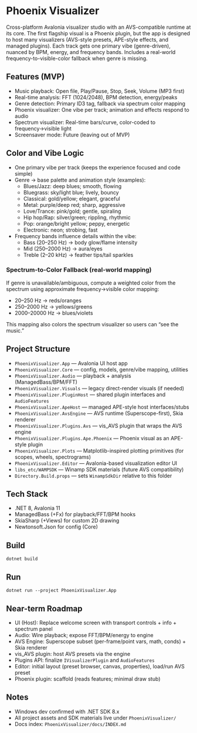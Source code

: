 # Phoenix Visualizer

Cross-platform Avalonia visualizer studio with an AVS-compatible runtime at its core. The first flagship visual is a Phoenix plugin, but the app is designed to host many visualizers (AVS-style presets, APE-style effects, and managed plugins). Each track gets one primary vibe (genre-driven), nuanced by BPM, energy, and frequency bands. Includes a real-world frequency-to-visible-color fallback when genre is missing.

## Features (MVP)

- Music playback: Open file, Play/Pause, Stop, Seek, Volume (MP3 first)
- Real-time analysis: FFT (1024/2048), BPM detection, energy/peaks
- Genre detection: Primary ID3 tag, fallback via spectrum color mapping
- Phoenix visualizer: One vibe per track; animation and effects respond to audio
- Spectrum visualizer: Real-time bars/curve, color-coded to frequency→visible light
- Screensaver mode: Future (leaving out of MVP)

## Color and Vibe Logic

- One primary vibe per track (keeps the experience focused and code simple)
- Genre → base palette and animation style (examples):
  - Blues/Jazz: deep blues; smooth, flowing
  - Bluegrass: sky/light blue; lively, bouncy
  - Classical: gold/yellow; elegant, graceful
  - Metal: purple/deep red; sharp, aggressive
  - Love/Trance: pink/gold; gentle, spiraling
  - Hip hop/Rap: silver/green; rippling, rhythmic
  - Pop: orange/bright yellow; peppy, energetic
  - Electronic: neon; strobing, fast
- Frequency bands influence details within the vibe:
  - Bass (20–250 Hz) → body glow/flame intensity
  - Mid (250–2000 Hz) → aura/eyes
  - Treble (2–20 kHz) → feather tips/tail sparkles

### Spectrum-to-Color Fallback (real-world mapping)

If genre is unavailable/ambiguous, compute a weighted color from the spectrum using approximate frequency→visible color mapping:

- 20–250 Hz → reds/oranges
- 250–2000 Hz → yellows/greens
- 2000–20000 Hz → blues/violets

This mapping also colors the spectrum visualizer so users can “see the music.”

## Project Structure

- `PhoenixVisualizer.App` — Avalonia UI host app
- `PhoenixVisualizer.Core` — config, models, genre/vibe mapping, utilities
- `PhoenixVisualizer.Audio` — playback + analysis (ManagedBass/BPM/FFT)
- `PhoenixVisualizer.Visuals` — legacy direct-render visuals (if needed)
- `PhoenixVisualizer.PluginHost` — shared plugin interfaces and `AudioFeatures`
- `PhoenixVisualizer.ApeHost` — managed APE-style host interfaces/stubs
- `PhoenixVisualizer.AvsEngine` — AVS runtime (Superscope-first), Skia renderer
- `PhoenixVisualizer.Plugins.Avs` — vis_AVS plugin that wraps the AVS engine
- `PhoenixVisualizer.Plugins.Ape.Phoenix` — Phoenix visual as an APE-style plugin
- `PhoenixVisualizer.Plots` — Matplotlib-inspired plotting primitives (for scopes, wheels, spectrograms)
- `PhoenixVisualizer.Editor` — Avalonia-based visualization editor UI
- `libs_etc/WAMPSDK` — Winamp SDK materials (future AVS compatibility)
- `Directory.Build.props` — sets `WinampSdkDir` relative to this folder

## Tech Stack

- .NET 8, Avalonia 11
- ManagedBass (+Fx) for playback/FFT/BPM hooks
- SkiaSharp (+Views) for custom 2D drawing
- Newtonsoft.Json for config (Core)

## Build

```
dotnet build
```

## Run

```
dotnet run --project PhoenixVisualizer.App
```

## Near-term Roadmap

- UI (Host): Replace welcome screen with transport controls + info + spectrum panel
- Audio: Wire playback; expose FFT/BPM/energy to engine
- AVS Engine: Superscope subset (per-frame/point vars, math, conds) + Skia renderer
- vis_AVS plugin: host AVS presets via the engine
- Plugins API: finalize `IVisualizerPlugin` and `AudioFeatures`
- Editor: initial layout (preset browser, canvas, properties), load/run AVS preset
- Phoenix plugin: scaffold (reads features; minimal draw stub)

## Notes

- Windows dev confirmed with .NET SDK 8.x
- All project assets and SDK materials live under `PhoenixVisualizer/`
- Docs index: `PhoenixVisualizer/docs/INDEX.md`


